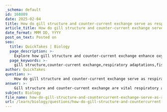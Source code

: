 ```yaml
---
_schema: default
id: 168809
date: 2025-02-04
title: How do gill structure and counter-current exchange serve as respiratory adaptations in fish?
article_title: How do gill structure and counter-current exchange serve as respiratory adaptations in fish?
date_format: MMM DD, YYYY
post_on_text: Posted on
seo:
  title: QuickTakes | Biology
  page_description: >-
    Explore how gill structure and counter-current exchange enhance oxygen extraction efficiency in fish, crucial for their survival in aquatic habitats.
  page_keywords: >-
    gill structure,counter-current exchange,respiratory adaptations,fish,oxygen extraction,aquatic environments,gas exchange,filaments,lamellae,concentration gradient
author: QuickTakes
question: >-
    How do gill structure and counter-current exchange serve as respiratory adaptations in fish?
answer: >-
    Gill structure and counter-current exchange are vital respiratory adaptations in fish that enhance their ability to extract oxygen from water, which is essential for their survival in aquatic environments.\n\n### Gill Structure\nThe gills of fish are composed of multiple gill arches, each supporting numerous gill filaments and lamellae. This intricate structure significantly increases the surface area available for gas exchange. The gill filaments are thin and richly supplied with blood vessels, which facilitates efficient diffusion of gases. The lamellae, which are small, plate-like structures on the filaments, further enhance the surface area, allowing for more effective oxygen absorption.\n\n### Counter-Current Exchange\nCounter-current exchange is a mechanism that maximizes the efficiency of gas exchange in fish gills. In this system, water flows over the gill filaments in one direction while blood flows through the filaments in the opposite direction. This arrangement is crucial for maintaining a concentration gradient that favors the diffusion of oxygen from the water into the blood. \n\n#### Importance of Counter-Current Exchange:\n1. **Maximized Oxygen Uptake**: As water passes over the gills, it has a higher concentration of oxygen compared to the blood in the gill capillaries at the start of the exchange. As the water and blood flow in opposite directions, the blood continually encounters water with a higher oxygen concentration, allowing for more efficient oxygen absorption.\n   \n2. **Sustained Concentration Gradient**: The counter-current flow maintains a gradient that ensures oxygen diffuses into the blood throughout the entire length of the gill filament, rather than reaching an equilibrium too quickly, which would limit oxygen uptake.\n\n3. **Enhanced Efficiency**: Compared to a parallel flow system, where water and blood flow in the same direction, counter-current exchange allows fish to extract a significantly higher percentage of oxygen from the water. This is particularly important in oxygen-poor environments, where maximizing oxygen absorption is critical for survival.\n\n### Conclusion\nIn summary, the specialized gill structure, with its extensive surface area provided by filaments and lamellae, combined with the counter-current exchange mechanism, allows fish to efficiently extract oxygen from water. These adaptations are essential for their respiratory efficiency and overall survival in aquatic habitats.
subject: Biology
file_name: how-do-gill-structure-and-countercurrent-exchange-serve-as-respiratory-adaptations-in-fish.md
url: /learn/biology/questions/how-do-gill-structure-and-countercurrent-exchange-serve-as-respiratory-adaptations-in-fish
---
```


&nbsp;